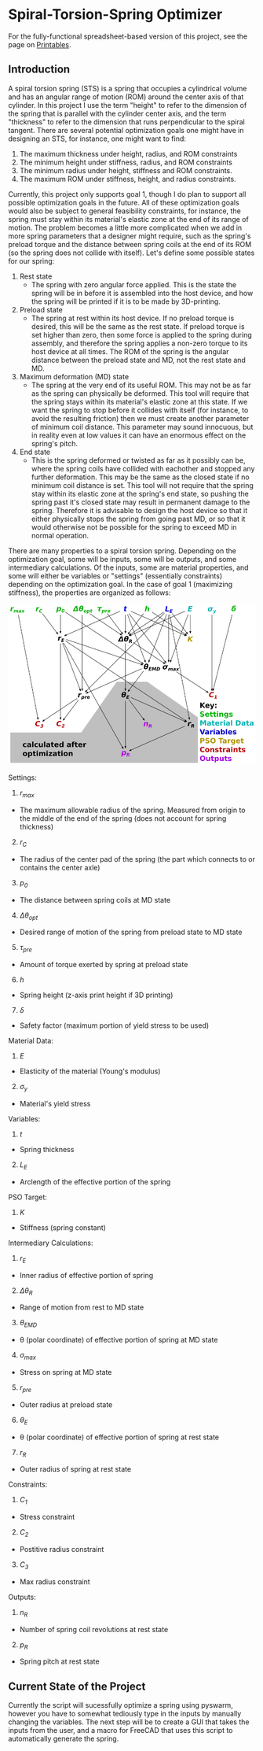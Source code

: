 # Spiral-Torsion-Spring Optimizer

For the fully-functional spreadsheet-based version of this project, see the page on [Printables](https://www.printables.com/model/485731-spiral-torsion-spring-optimizer-v3).

## Introduction

A spiral torsion spring (STS) is a spring that occupies a cylindrical volume and has an angular range of motion (ROM) around the center axis of that cylinder. In this project I use the term "height" to refer to the dimension of the spring that is parallel with the cylinder center axis, and the term "thickness" to refer to the dimension that runs perpendicular to the spiral tangent. There are several potential optimization goals one might have in designing an STS, for instance, one might want to find:
1. The maximum thickness under height, radius, and ROM constraints
2. The minimum height under stiffness, radius, and ROM constraints
3. The minimum radius under height, stiffness and ROM constraints.
4. The maximum ROM under stiffness, height, and radius constraints.

Currently, this project only supports goal 1, though I do plan to support all possible optimization goals in the future. All of these optimization goals would also be subject to general feasibility constraints, for instance, the spring must stay within its material's elastic zone at the end of its range of motion.
The problem becomes a little more complicated when we add in more spring parameters that a designer might require, such as the spring's preload torque and the distance between spring coils at the end of its ROM (so the spring does not collide with itself). Let's define some possible states for our spring:
1. Rest state
    - The spring with zero angular force applied. This is the state the spring will be in before it is assembled into the host device, and how the spring will be printed if it is to be made by 3D-printing.
2. Preload state
    - The spring at rest within its host device. If no preload torque is desired, this will be the same as the rest state. If preload torque is set higher than zero, then some force is applied to the spring during assembly, and therefore the spring applies a non-zero torque to its host device at all times. The ROM of the spring is the angular distance between the preload state and MD, not the rest state and MD.
3. Maximum deformation (MD) state
    - The spring at the very end of its useful ROM. This may not be as far as the spring can physically be deformed. This tool will require that the spring stays within its material's elastic zone at this state. If we want the spring to stop before it collides with itself (for instance, to avoid the resulting friction) then we must create another parameter of minimum coil distance. This parameter may sound innocuous, but in reality even at low values it can have an enormous effect on the spring's pitch.
4. End state
    - This is the spring deformed or twisted as far as it possibly can be, where the spring coils have collided with eachother and stopped any further deformation. This may be the same as the closed state if no minimum coil distance is set. This tool will not require that the spring stay within its elastic zone at the spring's end state, so pushing the spring past it's closed state may result in permanent damage to the spring. Therefore it is advisable to design the host device so that it either physically stops the spring from going past MD, or so that it would otherwise not be possible for the spring to exceed MD in normal operation.

There are many properties to a spiral torsion spring. Depending on the optimization goal, some will be inputs, some will be outputs, and some intermediary calculations. Of the inputs, some are material properties, and some will either be variables or "settings" (essentially constraints) depending on the optimization goal. In the case of goal 1 (maximizing stiffness), the properties are organized as follows:

![Diagram](/Images/DiagramMaxStiffness.png)

Settings:
1. _r<sub>max</sub>_
  - The maximum allowable radius of the spring. Measured from origin to the middle of the end of the spring (does not account for spring thickness)
2. _r<sub>C</sub>_
  - The radius of the center pad of the spring (the part which connects to or contains the center axle)
3. _p<sub>0</sub>_
  - The distance between spring coils at MD state
4. _Δθ<sub>opt</sub>_
  - Desired range of motion of the spring from preload state to MD state
5. _τ<sub>pre</sub>_
  - Amount of torque exerted by spring at preload state
6. _h_
  - Spring height (z-axis print height if 3D printing)
7. _δ_
  - Safety factor (maximum portion of yield stress to be used)

Material Data:
1. _E_
  - Elasticity of the material (Young's modulus)
2. _σ<sub>y</sub>_
  - Material's yield stress

Variables:
1. _t_
  - Spring thickness
2. _L<sub>E</sub>_
  - Arclength of the effective portion of the spring

PSO Target:
1. _K_
  - Stiffness (spring constant)

Intermediary Calculations:
1. _r<sub>E</sub>_
  - Inner radius of effective portion of spring
2. _Δθ<sub>R</sub>_
  - Range of motion from rest to MD state
3. _θ<sub>EMD</sub>_
  - θ (polar coordinate) of effective portion of spring at MD state
4. _σ<sub>max</sub>_
  - Stress on spring at MD state
5. _r<sub>pre</sub>_
  - Outer radius at preload state
6. _θ<sub>E</sub>_
  - θ (polar coordinate) of effective portion of spring at rest state
7. _r<sub>R</sub>_
  - Outer radius of spring at rest state

Constraints:
1. _C<sub>1</sub>_
  - Stress constraint
2. _C<sub>2</sub>_
  - Postitive radius constraint
3. _C<sub>3</sub>_
  - Max radius constraint

Outputs:
1. _n<sub>R</sub>_
  - Number of spring coil revolutions at rest state
2. _p<sub>R</sub>_
  - Spring pitch at rest state

## Current State of the Project

Currently the script will sucessfully optimize a spring using pyswarm, however you have to somewhat tediously type in the inputs by manually changing the variables. The next step will be to create a GUI that takes the inputs from the user, and a macro for FreeCAD that uses this script to automatically generate the spring.
